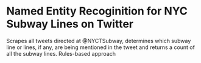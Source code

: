# Named Entity Recoginition for NYC Subway Lines on Twitter

Scrapes all tweets directed at @NYCTSubway, determines which subway line or lines, if any, are being mentioned in the tweet and returns a count of all the subway lines. Rules-based approach
